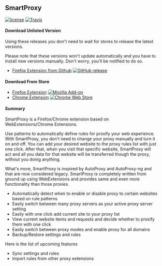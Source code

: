 ## SmartProxy

[![license](https://img.shields.io/github/license/salarcode/SmartProxy.svg)](https://github.com/salarcode/SmartProxy/blob/master/LICENSE) [![Travis](https://img.shields.io/travis/salarcode/SmartProxy.svg)]() 

#### Download Unlisted Version

Using these releases you don't need to wait for stores to release the latest versions.

Please note that these versions won't update automatically and you have to install new versions manually. Don't worry, you'll be notified to do so.

 * [Firefox Extension from Github](https://github.com/salarcode/SmartProxy/releases) [![GitHub release](https://img.shields.io/github/release/salarcode/SmartProxy.svg)](https://github.com/salarcode/SmartProxy/releases)

#### Download From Store

 * [Firefox Extension](https://addons.mozilla.org/en-US/firefox/addon/smartproxy) [![Mozilla Add-on](https://img.shields.io/amo/v/smartproxy.svg)](https://addons.mozilla.org/en-US/firefox/addon/smartproxy/)
 * [Chrome Extension](https://chrome.google.com/webstore/detail/smartproxy/jogcnplbkgkfdakgdenhlpcfhjioidoj) [![Chrome Web Store](https://img.shields.io/chrome-web-store/v/jogcnplbkgkfdakgdenhlpcfhjioidoj.svg)](https://chrome.google.com/webstore/detail/smartproxy/jogcnplbkgkfdakgdenhlpcfhjioidoj)

#### Summary
SmartProxy is a Firefox/Chrome extension based on WebExtensions/Chrome Extensions.

Use patterns to automatically define rules for proxify your web experience. With SmartProxy, you don't need to change your proxy manually and turn it on and off. You can add your desired website to the proxy rules list with just one click. After that, when you visit that specific website, SmartProxy will act and all you data for that website will be transferred though the proxy, without you doing anything.

What's more, SmartProxy is inspired by AutoProxy and AutoProxy-ng and that are now considered legacy. SmartProxy is completely written from ground up using WebExtensions and provides same and even more functionality than those proxies.


 * Automatically detect when to enable or disable proxy to certain websites based on rule patterns
 * Easily switch between many proxy servers as your active proxy server setting
 * Easily with one click add current site to your proxy list
 * View current website items and requests and decide whether to proxify them with one click
 * Easily switch between proxy modes and enable proxy for all domains
 * Backup/Restore settings and rules


Here is the list of upcoming features

 * Sync settings and rules
 * Import rules from other proxy extensions

